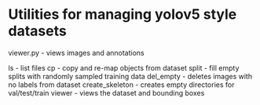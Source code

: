 # Utilities for managing yolov5 style datasets

viewer.py - views images and annotations

ls - list files
cp - copy and re-map objects from dataset
split - fill empty splits with randomly sampled training data
del_empty - deletes images with no labels from dataset
create_skeleton - creates empty directories for val/test/train
viewer - views the dataset and bounding boxes
